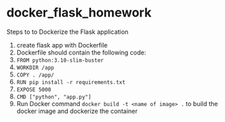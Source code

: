 # docker_flask_homework

Steps to to Dockerize the Flask application
1. create flask app with Dockerfile
2. Dockerfile should contain the following code:
  3. `FROM python:3.10-slim-buster`
  4. `WORKDIR /app`
  5. `COPY . /app/`
  6. `RUN pip install -r requirements.txt`
  7. `EXPOSE 5000`
  8. `CMD ["python", "app.py"]`
9. Run Docker command `docker build -t <name of image> .` to build the docker image and dockerize the container

